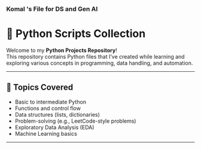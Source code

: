 
### Komal 's File for DS and Gen AI 
# 🐍 Python Scripts Collection

Welcome to my **Python Projects Repository**!  
This repository contains Python files that I’ve created while learning and exploring various concepts in programming, data handling, and automation.

---

## 🧰 Topics Covered

- Basic to intermediate Python
- Functions and control flow
- Data structures (lists, dictionaries)
- Problem-solving (e.g., LeetCode-style problems)
- Exploratory Data Analysis (EDA)
- Machine Learning basics

---
